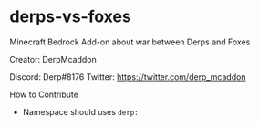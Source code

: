 # derps-vs-foxes
Minecraft Bedrock Add-on about war between Derps and Foxes

Creator: DerpMcaddon

Discord: Derp#8176
Twitter: https://twitter.com/derp_mcaddon

How to Contribute

- Namespace should uses `derp:`
